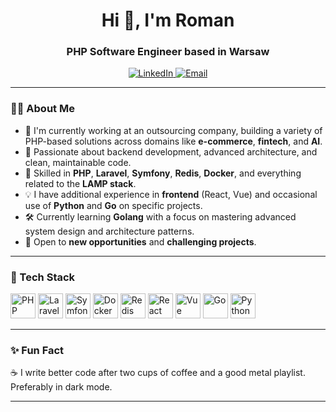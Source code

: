 <h1 align="center">Hi 👋, I'm Roman</h1>
<h3 align="center">PHP Software Engineer based in Warsaw</h3>

<p align="center">
  <a href="https://www.linkedin.com/in/roman-konopeshko/" target="_blank">
    <img src="https://img.shields.io/badge/LinkedIn-roman--konopeshko-blue?logo=linkedin&style=flat-square" alt="LinkedIn" />
  </a>
  <a href="mailto:roma67177@gmail.com">
    <img src="https://img.shields.io/badge/Email-roma67177@gmail.com-red?logo=gmail&style=flat-square" alt="Email" />
  </a>
</p>

---

### 🧑‍💻 About Me

- 💼 I'm currently working at an outsourcing company, building a variety of PHP-based solutions across domains like **e-commerce**, **fintech**, and **AI**.
- 🧠 Passionate about backend development, advanced architecture, and clean, maintainable code.
- 🧰 Skilled in **PHP**, **Laravel**, **Symfony**, **Redis**, **Docker**, and everything related to the **LAMP stack**.
- 💡 I have additional experience in **frontend** (React, Vue) and occasional use of **Python** and **Go** on specific projects.
- 🛠️ Currently learning **Golang** with a focus on mastering advanced system design and architecture patterns.
- 🤝 Open to **new opportunities** and **challenging projects**.

---

### 🚀 Tech Stack

<p align="left">
  <img src="https://cdn.jsdelivr.net/gh/devicons/devicon/icons/php/php-original.svg" width="40" height="40" alt="PHP"/>
  <img src="https://cdn.jsdelivr.net/gh/devicons/devicon@latest/icons/laravel/laravel-original.svg" width="40" height="40" alt="Laravel"/>
  <img src="https://cdn.jsdelivr.net/gh/devicons/devicon/icons/symfony/symfony-original.svg" width="40" height="40" alt="Symfony"/>
  <img src="https://cdn.jsdelivr.net/gh/devicons/devicon/icons/docker/docker-original.svg" width="40" height="40" alt="Docker"/>
  <img src="https://cdn.jsdelivr.net/gh/devicons/devicon/icons/redis/redis-original.svg" width="40" height="40" alt="Redis"/>
  <img src="https://cdn.jsdelivr.net/gh/devicons/devicon/icons/react/react-original.svg" width="40" height="40" alt="React"/>
  <img src="https://cdn.jsdelivr.net/gh/devicons/devicon/icons/vuejs/vuejs-original.svg" width="40" height="40" alt="Vue"/>
  <img src="https://cdn.jsdelivr.net/gh/devicons/devicon/icons/go/go-original.svg" width="40" height="40" alt="Go"/>
  <img src="https://cdn.jsdelivr.net/gh/devicons/devicon/icons/python/python-original.svg" width="40" height="40" alt="Python"/>
</p>

---

### ✨ Fun Fact

☕ I write better code after two cups of coffee and a good metal playlist. Preferably in dark mode.

---


